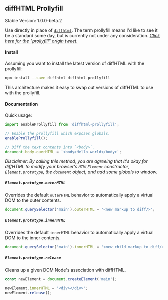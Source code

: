 diffHTML Prollyfill
-------------------

Stable Version: 1.0.0-beta.2

Use directly in place of [`diffhtml`](https://github.com/tbranyen/diffhtml).
The term prollyfill means I'd like to see it be a standard some day, but is
currently not under any consideration. [*Click here for the "prollyfill"
origin tweet.*](https://twitter.com/slexaxton/status/257543702124306432)

#### Install

Assuming you want to install the latest version of diffHTML with the
prollyfill:

``` sh
npm install --save diffhtml diffhtml-prollyfill
```

This architecture makes it easy to swap out versions of diffHTML to use with
the prollyfill.

#### Documentation

Quick usage:

``` js
import enableProllyfill from 'diffhtml-prollyfill';

// Enable the prollyfill which exposes globals.
enableProllyfill();

// Diff the text contents into `<body>`.
document.body.ouerHTML = `<body>Hello world</body>`;
```

*Disclaimer: By calling this method, you are agreeing that it's okay for
diffHTML to modify your browser's `HTMLElement` constructor,
`Element.prototype`, the `document` object, and add some globals to window.*

##### `Element.prototype.outerHTML`

Overrides the default `outerHTML` behavior to automatically apply a virtual
DOM to the outer contents.

``` javascript
document.querySelector('main').outerHTML = '<new markup to diff/>';
```

##### `Element.prototype.innerHTML`

Overrides the default `innerHTML` behavior to automatically apply a virtual
DOM to the inner contents.

``` javascript
document.querySelector('main').innerHTML = '<new child markup to diff/>';
```

##### `Element.prototype.release`

Cleans up a given DOM Node's association with diffHTML.

``` javascript
const newElement = document.createElement('main');

newElement.innerHTML = '<div></div>';
newElement.release();
```
